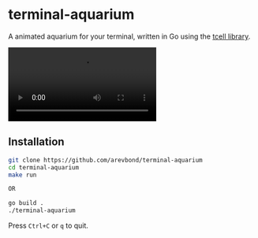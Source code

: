 # terminal-aquarium

A animated aquarium for your terminal, written in Go using the [tcell library](https://github.com/gdamore/tcell).

![Demo](demo.webm)

## Installation

```bash
git clone https://github.com/arevbond/terminal-aquarium
cd terminal-aquarium
make run 

OR

go build .
./terminal-aquarium
```

Press `Ctrl+C` or `q` to quit.